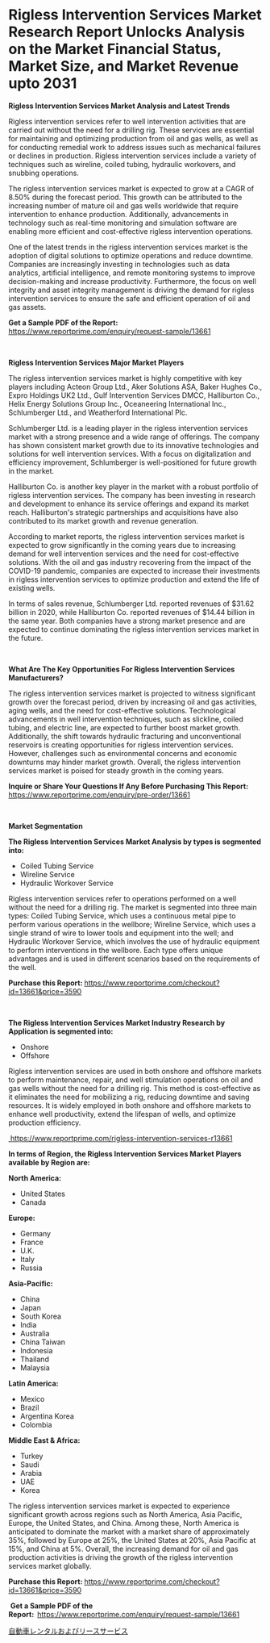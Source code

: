 <p><h1>Rigless Intervention Services Market Research Report Unlocks Analysis on the Market Financial Status, Market Size, and Market Revenue upto 2031</h1></p><p><strong>Rigless Intervention Services Market Analysis and Latest Trends</strong></p>
<p><p>Rigless intervention services refer to well intervention activities that are carried out without the need for a drilling rig. These services are essential for maintaining and optimizing production from oil and gas wells, as well as for conducting remedial work to address issues such as mechanical failures or declines in production. Rigless intervention services include a variety of techniques such as wireline, coiled tubing, hydraulic workovers, and snubbing operations.</p><p>The rigless intervention services market is expected to grow at a CAGR of 8.50% during the forecast period. This growth can be attributed to the increasing number of mature oil and gas wells worldwide that require intervention to enhance production. Additionally, advancements in technology such as real-time monitoring and simulation software are enabling more efficient and cost-effective rigless intervention operations.</p><p>One of the latest trends in the rigless intervention services market is the adoption of digital solutions to optimize operations and reduce downtime. Companies are increasingly investing in technologies such as data analytics, artificial intelligence, and remote monitoring systems to improve decision-making and increase productivity. Furthermore, the focus on well integrity and asset integrity management is driving the demand for rigless intervention services to ensure the safe and efficient operation of oil and gas assets.</p></p>
<p><strong>Get a Sample PDF of the Report:&nbsp;</strong> <a href="https://www.reportprime.com/enquiry/request-sample/13661">https://www.reportprime.com/enquiry/request-sample/13661</a></p>
<p>&nbsp;</p>
<p><strong>Rigless Intervention Services Major Market Players</strong></p>
<p><p>The rigless intervention services market is highly competitive with key players including Acteon Group Ltd., Aker Solutions ASA, Baker Hughes Co., Expro Holdings UK2 Ltd., Gulf Intervention Services DMCC, Halliburton Co., Helix Energy Solutions Group Inc., Oceaneering International Inc., Schlumberger Ltd., and Weatherford International Plc.</p><p>Schlumberger Ltd. is a leading player in the rigless intervention services market with a strong presence and a wide range of offerings. The company has shown consistent market growth due to its innovative technologies and solutions for well intervention services. With a focus on digitalization and efficiency improvement, Schlumberger is well-positioned for future growth in the market.</p><p>Halliburton Co. is another key player in the market with a robust portfolio of rigless intervention services. The company has been investing in research and development to enhance its service offerings and expand its market reach. Halliburton's strategic partnerships and acquisitions have also contributed to its market growth and revenue generation.</p><p>According to market reports, the rigless intervention services market is expected to grow significantly in the coming years due to increasing demand for well intervention services and the need for cost-effective solutions. With the oil and gas industry recovering from the impact of the COVID-19 pandemic, companies are expected to increase their investments in rigless intervention services to optimize production and extend the life of existing wells.</p><p>In terms of sales revenue, Schlumberger Ltd. reported revenues of $31.62 billion in 2020, while Halliburton Co. reported revenues of $14.44 billion in the same year. Both companies have a strong market presence and are expected to continue dominating the rigless intervention services market in the future.</p></p>
<p>&nbsp;</p>
<p><strong>What Are The Key Opportunities For Rigless Intervention Services Manufacturers?</strong></p>
<p><p>The rigless intervention services market is projected to witness significant growth over the forecast period, driven by increasing oil and gas activities, aging wells, and the need for cost-effective solutions. Technological advancements in well intervention techniques, such as slickline, coiled tubing, and electric line, are expected to further boost market growth. Additionally, the shift towards hydraulic fracturing and unconventional reservoirs is creating opportunities for rigless intervention services. However, challenges such as environmental concerns and economic downturns may hinder market growth. Overall, the rigless intervention services market is poised for steady growth in the coming years.</p></p>
<p><strong>Inquire or Share Your Questions If Any Before Purchasing This Report:</strong> <a href="https://www.reportprime.com/enquiry/pre-order/13661">https://www.reportprime.com/enquiry/pre-order/13661</a></p>
<p>&nbsp;</p>
<p><strong>Market Segmentation</strong></p>
<p><strong>The Rigless Intervention Services Market Analysis by types is segmented into:</strong></p>
<p><ul><li>Coiled Tubing Service</li><li>Wireline Service</li><li>Hydraulic Workover Service</li></ul></p>
<p><p>Rigless intervention services refer to operations performed on a well without the need for a drilling rig. The market is segmented into three main types: Coiled Tubing Service, which uses a continuous metal pipe to perform various operations in the wellbore; Wireline Service, which uses a single strand of wire to lower tools and equipment into the well; and Hydraulic Workover Service, which involves the use of hydraulic equipment to perform interventions in the wellbore. Each type offers unique advantages and is used in different scenarios based on the requirements of the well.</p></p>
<p><strong>Purchase this Report:&nbsp;</strong><a href="https://www.reportprime.com/checkout?id=13661&price=3590">https://www.reportprime.com/checkout?id=13661&price=3590</a></p>
<p>&nbsp;</p>
<p><strong>The Rigless Intervention Services Market Industry Research by Application is segmented into:</strong></p>
<p><ul><li>Onshore</li><li>Offshore</li></ul></p>
<p><p>Rigless intervention services are used in both onshore and offshore markets to perform maintenance, repair, and well stimulation operations on oil and gas wells without the need for a drilling rig. This method is cost-effective as it eliminates the need for mobilizing a rig, reducing downtime and saving resources. It is widely employed in both onshore and offshore markets to enhance well productivity, extend the lifespan of wells, and optimize production efficiency.</p></p>
<p><a href="https://www.reportprime.com/rigless-intervention-services-r13661">&nbsp;https://www.reportprime.com/rigless-intervention-services-r13661</a></p>
<p><strong>In terms of Region, the Rigless Intervention Services Market Players available by Region are:</strong></p>
<p>
    <p> <strong> North America: </strong>
        <ul>
            <li>United States</li>
            <li>Canada</li>
        </ul>
        </p> 
    <p> <strong> Europe: </strong>
        <ul>
            <li>Germany</li>
            <li>France</li>
            <li>U.K.</li>
            <li>Italy</li>
            <li>Russia</li>
        </ul>
        </p> 
    <p> <strong> Asia-Pacific: </strong>
        <ul>
            <li>China</li>
            <li>Japan</li>
            <li>South Korea</li>
            <li>India</li>
            <li>Australia</li>
            <li>China Taiwan</li>
            <li>Indonesia</li>
            <li>Thailand</li>
            <li>Malaysia</li>
        </ul>
        </p> 
    <p> <strong> Latin America: </strong>
        <ul>
            <li>Mexico</li>
            <li>Brazil</li>
            <li>Argentina Korea</li>
            <li>Colombia</li>
        </ul>
        </p> 
    <p> <strong> Middle East & Africa: </strong>
        <ul>
            <li>Turkey</li>
            <li>Saudi</li>
            <li>Arabia</li>
            <li>UAE</li>
            <li>Korea</li>
        </ul>
    </p>
    </p>
<p><p>The rigless intervention services market is expected to experience significant growth across regions such as North America, Asia Pacific, Europe, the United States, and China. Among these, North America is anticipated to dominate the market with a market share of approximately 35%, followed by Europe at 25%, the United States at 20%, Asia Pacific at 15%, and China at 5%. Overall, the increasing demand for oil and gas production activities is driving the growth of the rigless intervention services market globally.</p></p>
<p><strong>Purchase this Report: </strong><a href="https://www.reportprime.com/checkout?id=13661&price=3590">https://www.reportprime.com/checkout?id=13661&price=3590</a></p>
<p>&nbsp;<strong>Get a Sample PDF of the Report:&nbsp;&nbsp;</strong><a href="https://www.reportprime.com/enquiry/request-sample/13661">https://www.reportprime.com/enquiry/request-sample/13661</a></p>
<p><strong></strong></p>
<p><p><a href="https://github.com/Fatimaklein1/Market-Research-Report-List-1/blob/main/595794080438.md">自動車レンタルおよびリースサービス</a></p></p>